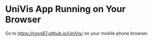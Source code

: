 # UniVis App Running on Your Browser 

Go to https://covs67.github.io/UniVis/ on your mobile phone browser.
